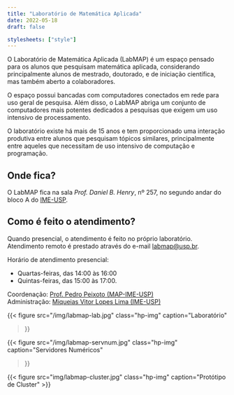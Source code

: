 ```yaml
---
title: "Laboratório de Matemática Aplicada"
date: 2022-05-18
draft: false

stylesheets: ["style"]
---
```


O Laboratório de Matemática Aplicada (LabMAP) é um espaço pensado para os alunos
que pesquisam matemática aplicada, considerando principalmente alunos de
mestrado, doutorado, e de iniciação científica, mas também aberto a
colaboradores.

O espaço possui bancadas com computadores conectados em rede para uso geral de
pesquisa. Além disso, o LabMAP abriga um conjunto de computadores mais potentes
dedicados a pesquisas que exigem um uso intensivo de processamento.

O laboratório existe há mais de 15 anos e tem proporcionado uma interação
produtiva entre alunos que pesquisam tópicos similares, principalmente entre
aqueles que necessitam de uso intensivo de computação e programação.

## Onde fica?

O LabMAP fica na sala *Prof. Daniel B. Henry*, nº 257, no segundo andar do bloco
A do [IME-USP](https://ime.usp.br/).

## Como é feito o atendimento?

Quando presencial, o atendimento é feito no próprio laboratório. Atendimento
remoto é prestado através do e-mail [labmap@usp.br](mailto:labmap@usp.br).

Horário de atendimento presencial:

- Quartas-feiras, das 14:00 às 16:00
- Quintas-feiras, das 15:00 às 17:00. 

Coordenação: [Prof. Pedro Peixoto (MAP-IME-USP)](mailto:pedrosp@ime.usp.br)\
Administração: [Miqueias Vitor Lopes Lima (IME-USP)](mailto:labmap@usp.br)

<div class="center">

  {{< figure
    src="/img/labmap-lab.jpg"
    class="hp-img"
    caption="Laboratório"
  >}}

  {{< figure
    src="/img/labmap-servnum.jpg"
    class="hp-img"
    caption="Servidores Numéricos"
  >}}

</div>

<div class="center">
  {{< figure
    src="img/labmap-cluster.jpg"
    class="hp-img"
    caption="Protótipo de Cluster"
  >}}

</div>
